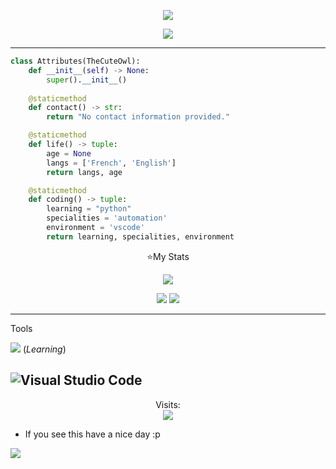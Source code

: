 <p align="center"><img src="https://readme-typing-svg.demolab.com?font=Fira+Code&size=21&duration=1000&pause=1000&color=B627B3&center=true&vCenter=true&random=true&width=435&lines=Hi%2C+i'm+TheCuteOwl;A+little+Python+programmer"></a></p>


<p align="center"><img src="https://lanyard.cnrad.dev/api/807693784036147262?&theme=dark&borderRadius=20px&idleMessage=Doing%20nothing%20right%20now&showDisplayName=true"></a></p>

-----

```py
class Attributes(TheCuteOwl):
    def __init__(self) -> None:
        super().__init__()
        
    @staticmethod
    def contact() -> str:
        return "No contact information provided."

    @staticmethod
    def life() -> tuple:
        age = None
        langs = ['French', 'English']
        return langs, age

    @staticmethod
    def coding() -> tuple:
        learning = "python"
        specialities = 'automation'
        environment = 'vscode'
        return learning, specialities, environment
 ```

<p align="center">⭐My Stats</p>

<p align="center">
 <img src="https://streak-stats.demolab.com?user=TheCuteOwl&theme=shadow-purple&border_radius=15&date_format=M%20j%5B%2C%20Y%5D"/>

<p align="center">
 <img src="https://github-readme-stats-eight-theta.vercel.app/api/top-langs/?username=TheCuteOwl&layout=compact&langs_count=8&theme=nightowl&locale=en"/>

<img src="https://github.com/dekrypted/dekrypted/blob/output/github-contribution-grid-snake-dark.svg#gh-dark-mode-only">

 
----- 
Tools

![](https://skillicons.dev/icons?i=py) (*Learning*)

![Visual Studio Code](https://img.shields.io/badge/VisualStudioCode-0078d7.svg?style=for-the-badge&logo=visual-studio-code&logoColor=white)
-----
<p align="center"> 
  Visits:<br>
  <img src="https://komarev.com/ghpvc/?username=TheCuteOwl&style=for-the-badge"/>
</p>


* If you see this have a nice day :p


![](https://raw.githubusercontent.com/Trilokia/Trilokia/379277808c61ef204768a61bbc5d25bc7798ccf1/bottom_header.svg)

